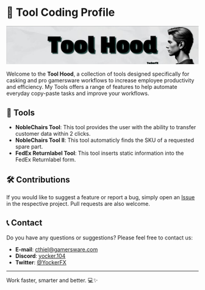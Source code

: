 # 🚀 Tool Coding Profile

![GitHub Banner](/profile/img/banner.png)

Welcome to the **Tool Hood**, a collection of tools designed specifically for casking and pro gamersware workflows to increase employee productivity and efficiency. My Tools offers a range of features to help automate everyday copy-paste tasks and improve your workflows.

## 🔧 Tools

- **NobleChairs Tool**: This tool provides the user with the ability to transfer customer data within 2 clicks.
- **NobleChairs Tool II**: This tool automaticly finds the SKU of a requested spare part.
- **FedEx Returnlabel Tool**: This tool inserts static information into the FedEx Returnlabel form.

## 🛠️ Contributions

If you would like to suggest a feature or report a bug, simply open an [Issue](https://github.com/ToolHood/.github/issues) in the respective project. Pull requests are also welcome.

## 📞 Contact

Do you have any questions or suggestions? Please feel free to contact us:

- **E-mail**: cthiel@gamersware.com
- **Discord**: [yocker.104](discordapp.com/users/461137123576119316)
- **Twitter**: [@YockerFX](https://x.com/yockerfx)

---

Work faster, smarter and better. 💻✨
